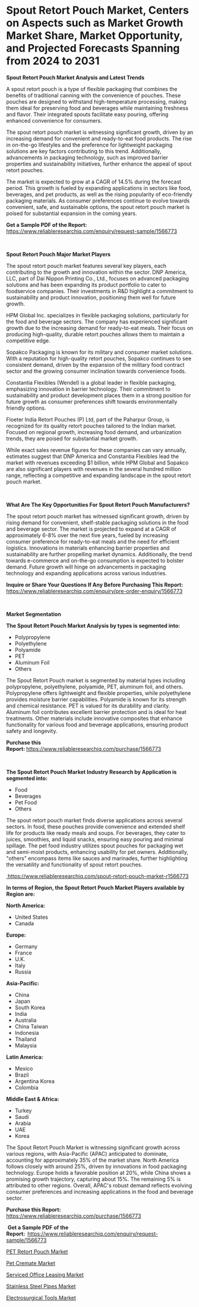 <p><h1>Spout Retort Pouch Market, Centers on Aspects such as Market Growth Market Share, Market Opportunity, and Projected Forecasts Spanning from 2024 to 2031</h1></p><p><strong>Spout Retort Pouch Market Analysis and Latest Trends</strong></p>
<p><p>A spout retort pouch is a type of flexible packaging that combines the benefits of traditional canning with the convenience of pouches. These pouches are designed to withstand high-temperature processing, making them ideal for preserving food and beverages while maintaining freshness and flavor. Their integrated spouts facilitate easy pouring, offering enhanced convenience for consumers.</p><p>The spout retort pouch market is witnessing significant growth, driven by an increasing demand for convenient and ready-to-eat food products. The rise in on-the-go lifestyles and the preference for lightweight packaging solutions are key factors contributing to this trend. Additionally, advancements in packaging technology, such as improved barrier properties and sustainability initiatives, further enhance the appeal of spout retort pouches.</p><p>The market is expected to grow at a CAGR of 14.5% during the forecast period. This growth is fueled by expanding applications in sectors like food, beverages, and pet products, as well as the rising popularity of eco-friendly packaging materials. As consumer preferences continue to evolve towards convenient, safe, and sustainable options, the spout retort pouch market is poised for substantial expansion in the coming years.</p></p>
<p><strong>Get a Sample PDF of the Report:&nbsp;</strong> <a href="https://www.reliableresearchiq.com/enquiry/request-sample/1566773">https://www.reliableresearchiq.com/enquiry/request-sample/1566773</a></p>
<p>&nbsp;</p>
<p><strong>Spout Retort Pouch Major Market Players</strong></p>
<p><p>The spout retort pouch market features several key players, each contributing to the growth and innovation within the sector. DNP America, LLC, part of Dai Nippon Printing Co., Ltd., focuses on advanced packaging solutions and has been expanding its product portfolio to cater to foodservice companies. Their investments in R&D highlight a commitment to sustainability and product innovation, positioning them well for future growth.</p><p>HPM Global Inc. specializes in flexible packaging solutions, particularly for the food and beverage sectors. The company has experienced significant growth due to the increasing demand for ready-to-eat meals. Their focus on producing high-quality, durable retort pouches allows them to maintain a competitive edge.</p><p>Sopakco Packaging is known for its military and consumer market solutions. With a reputation for high-quality retort pouches, Sopakco continues to see consistent demand, driven by the expansion of the military food contract sector and the growing consumer inclination towards convenience foods.</p><p>Constantia Flexibles (Wendel) is a global leader in flexible packaging, emphasizing innovation in barrier technology. Their commitment to sustainability and product development places them in a strong position for future growth as consumer preferences shift towards environmentally friendly options.</p><p>Floeter India Retort Pouches (P) Ltd, part of the Paharpur Group, is recognized for its quality retort pouches tailored to the Indian market. Focused on regional growth, increasing food demand, and urbanization trends, they are poised for substantial market growth.</p><p>While exact sales revenue figures for these companies can vary annually, estimates suggest that DNP America and Constantia Flexibles lead the market with revenues exceeding $1 billion, while HPM Global and Sopakco are also significant players with revenues in the several hundred million range, reflecting a competitive and expanding landscape in the spout retort pouch market.</p></p>
<p>&nbsp;</p>
<p><strong>What Are The Key Opportunities For Spout Retort Pouch Manufacturers?</strong></p>
<p><p>The spout retort pouch market has witnessed significant growth, driven by rising demand for convenient, shelf-stable packaging solutions in the food and beverage sector. The market is projected to expand at a CAGR of approximately 6-8% over the next five years, fueled by increasing consumer preference for ready-to-eat meals and the need for efficient logistics. Innovations in materials enhancing barrier properties and sustainability are further propelling market dynamics. Additionally, the trend towards e-commerce and on-the-go consumption is expected to bolster demand. Future growth will hinge on advancements in packaging technology and expanding applications across various industries.</p></p>
<p><strong>Inquire or Share Your Questions If Any Before Purchasing This Report:</strong> <a href="https://www.reliableresearchiq.com/enquiry/pre-order-enquiry/1566773">https://www.reliableresearchiq.com/enquiry/pre-order-enquiry/1566773</a></p>
<p>&nbsp;</p>
<p><strong>Market Segmentation</strong></p>
<p><strong>The Spout Retort Pouch Market Analysis by types is segmented into:</strong></p>
<p><ul><li>Polypropylene</li><li>Polyethylene</li><li>Polyamide</li><li>PET</li><li>Aluminum Foil</li><li>Others</li></ul></p>
<p><p>The Spout Retort Pouch market is segmented by material types including polypropylene, polyethylene, polyamide, PET, aluminum foil, and others. Polypropylene offers lightweight and flexible properties, while polyethylene provides moisture barrier capabilities. Polyamide is known for its strength and chemical resistance. PET is valued for its durability and clarity. Aluminum foil contributes excellent barrier protection and is ideal for heat treatments. Other materials include innovative composites that enhance functionality for various food and beverage applications, ensuring product safety and longevity.</p></p>
<p><strong>Purchase this Report:&nbsp;</strong><a href="https://www.reliableresearchiq.com/purchase/1566773">https://www.reliableresearchiq.com/purchase/1566773</a></p>
<p>&nbsp;</p>
<p><strong>The Spout Retort Pouch Market Industry Research by Application is segmented into:</strong></p>
<p><ul><li>Food</li><li>Beverages</li><li>Pet Food</li><li>Others</li></ul></p>
<p><p>The spout retort pouch market finds diverse applications across several sectors. In food, these pouches provide convenience and extended shelf life for products like ready meals and soups. For beverages, they cater to juices, smoothies, and liquid snacks, ensuring easy pouring and minimal spillage. The pet food industry utilizes spout pouches for packaging wet and semi-moist products, enhancing usability for pet owners. Additionally, "others" encompass items like sauces and marinades, further highlighting the versatility and functionality of spout retort pouches.</p></p>
<p><a href="https://www.reliableresearchiq.com/spout-retort-pouch-market-r1566773">&nbsp;https://www.reliableresearchiq.com/spout-retort-pouch-market-r1566773</a></p>
<p><strong>In terms of Region, the Spout Retort Pouch Market Players available by Region are:</strong></p>
<p>
    <p> <strong> North America: </strong>
        <ul>
            <li>United States</li>
            <li>Canada</li>
        </ul>
        </p> 
    <p> <strong> Europe: </strong>
        <ul>
            <li>Germany</li>
            <li>France</li>
            <li>U.K.</li>
            <li>Italy</li>
            <li>Russia</li>
        </ul>
        </p> 
    <p> <strong> Asia-Pacific: </strong>
        <ul>
            <li>China</li>
            <li>Japan</li>
            <li>South Korea</li>
            <li>India</li>
            <li>Australia</li>
            <li>China Taiwan</li>
            <li>Indonesia</li>
            <li>Thailand</li>
            <li>Malaysia</li>
        </ul>
        </p> 
    <p> <strong> Latin America: </strong>
        <ul>
            <li>Mexico</li>
            <li>Brazil</li>
            <li>Argentina Korea</li>
            <li>Colombia</li>
        </ul>
        </p> 
    <p> <strong> Middle East & Africa: </strong>
        <ul>
            <li>Turkey</li>
            <li>Saudi</li>
            <li>Arabia</li>
            <li>UAE</li>
            <li>Korea</li>
        </ul>
    </p>
    </p>
<p><p>The Spout Retort Pouch Market is witnessing significant growth across various regions, with Asia-Pacific (APAC) anticipated to dominate, accounting for approximately 35% of the market share. North America follows closely with around 25%, driven by innovations in food packaging technology. Europe holds a favorable position at 20%, while China shows a promising growth trajectory, capturing about 15%. The remaining 5% is attributed to other regions. Overall, APAC's robust demand reflects evolving consumer preferences and increasing applications in the food and beverage sector.</p></p>
<p><strong>Purchase this Report: </strong><a href="https://www.reliableresearchiq.com/purchase/1566773">https://www.reliableresearchiq.com/purchase/1566773</a></p>
<p>&nbsp;<strong>Get a Sample PDF of the Report:&nbsp;&nbsp;</strong><a href="https://www.reliableresearchiq.com/enquiry/request-sample/1566773">https://www.reliableresearchiq.com/enquiry/request-sample/1566773</a></p>
<p><strong></strong></p>
<p><p><a href="https://github.com/NathanColeman327/Market-Research-Report-List-1/blob/main/pet-retort-pouch-market.md">PET Retort Pouch Market</a></p><p><a href="https://issuu.com/reportprime-2/docs/pet-cremate-market-size-2030.pptx_181986870ae075">Pet Cremate Market</a></p><p><a href="https://issuu.com/reportprime-2/docs/serviced-office-leasing-market-size_b0ab7503c72e49">Serviced Office Leasing Market</a></p><p><a href="https://www.linkedin.com/pulse/how-regional-markets-adapting-stainless-steel-pipes-o4j6e">Stainless Steel Pipes Market</a></p><p><a href="https://www.linkedin.com/pulse/electrosurgical-tools-market-research-report-exploring-size-revenue-hrsue">Electrosurgical Tools Market</a></p></p>